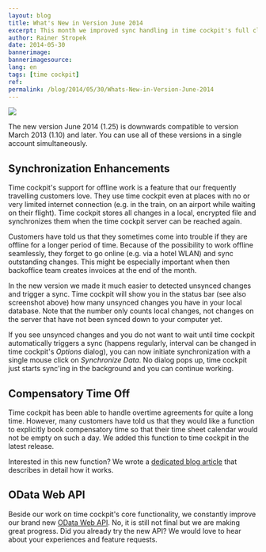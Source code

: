 ```yaml
---
layout: blog
title: What's New in Version June 2014
excerpt: This month we improved sync handling in time cockpit's full client and added support for booking compensatory time. The June 2014 version is fully compatible down to version March 2013 (1.10) so team members need not to upgrade all at the same time.
author: Rainer Stropek
date: 2014-05-30
bannerimage: 
bannerimagesource: 
lang: en
tags: [time cockpit]
ref: 
permalink: /blog/2014/05/30/Whats-New-in-Version-June-2014
---
```


<p>
  <img src="{{site.baseurl}}/content/images/blog/2014/05/SyncStatusBar.png" />
</p><p>The new version June 2014 (1.25) is downwards compatible to version March 2013 (1.10) and later. You can use all of these versions in a single account simultaneously. </p><h2>Synchronization Enhancements</h2><p>Time cockpit's support for offline work is a feature that our frequently travelling customers love. They use time cockpit even at places with no or very limited internet connection (e.g. in the train, on an airport while waiting on their flight). Time cockpit stores all changes in a local, encrypted file and synchronizes them when the time cockpit server can be reached again.</p><p>Customers have told us that they sometimes come into trouble if they are offline for a longer period of time. Because of the <span lang="EN-US">possibility</span> to work offline seamlessly, they forget to go online (e.g. via a hotel WLAN) and sync outstanding changes. This might be especially important when then backoffice team creates invoices at the end of the month.</p><p>In the new version we made it much easier to detected unsynced changes and trigger a sync. Time cockpit will show you in the status bar (see also screenshot above) how many unsynced changes you have in your local database. Note that the number only counts local changes, not changes on the server that have not been synced down to your computer yet.</p><p>If you see unsynced changes and you do not want to wait until time cockpit automatically triggers a sync (happens regularly, interval can be changed in time cockpit's <em>Options</em> dialog), you can now initiate synchronization with a single mouse click on <em>Synchronize Data</em>. No dialog pops up, time cockpit just starts sync'ing in the background and you can continue working.</p><h2>Compensatory Time Off</h2><p>Time cockpit has been able to handle overtime agreements for quite a long time. However, many customers have told us that they would like a function to explicitly book compensatory time so that their time sheet calendar would not be empty on such a day. We added this function to time cockpit in the latest release.</p><function name="Composite.Media.ImageGallery.Slimbox2">
  <param name="MediaImage" value="MediaArchive:5f74abf1-19ab-44a3-b2f4-ab5c6264d868" />
  <param name="ThumbnailMaxWidth" value="800" />
  <param name="ThumbnailMaxHeight" value="800" />
  <param name="ImageMaxWidth" value="1920" />
  <param name="ImageMaxHeight" value="1280" />
</function><p>Interested in this new function? We wrote a <a href="http://www.timecockpit.com/blog/2014/05/30/New-Compensatory-Time-Off-Feature" target="_blank">dedicated blog article</a> that describes in detail how it works.</p><h2>OData Web API</h2><p>Beside our work on time cockpit's core functionality, we constantly improve our brand new <a href="http://www.timecockpit.com/blog/2014/04/27/Adding-Web-to-our-API" target="_blank">OData Web API</a>. No, it is still not final but we are making great progress. Did you already try the new API? We would love to hear about your experiences and feature requests.</p>